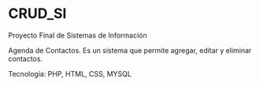 # CRUD_SI
Proyecto Final de Sistemas de Información

Agenda de Contactos. Es un sistema que permite agregar, editar y eliminar contactos.

Tecnología: PHP, HTML, CSS, MYSQL
